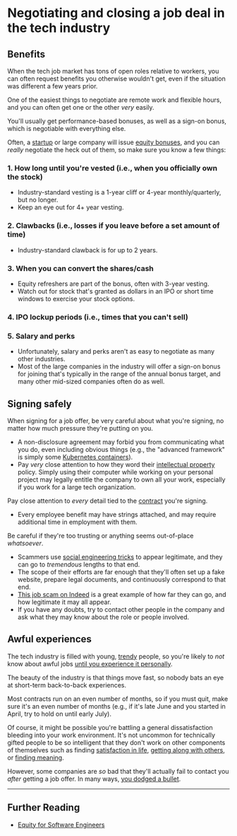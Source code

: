 
# Negotiating and closing a job deal in the tech industry

## Benefits

When the tech job market has tons of open roles relative to workers, you can often request benefits you otherwise wouldn't get, even if the situation was different a few years prior.

One of the easiest things to negotiate are remote work and flexible hours, and you can often get one or the other *very* easily.

You'll usually get performance-based bonuses, as well as a sign-on bonus, which is negotiable with everything else.

Often, a [startup](entrepreneur-1_why.md) or large company will issue [equity bonuses](money-investing.md), and you can *really* negotiate the heck out of them, so make sure you know a few things:

### 1. How long until you're vested (i.e., when you officially own the stock)

- Industry-standard vesting is a 1-year cliff or 4-year monthly/quarterly, but no longer.
- Keep an eye out for 4+ year vesting.

### 2. Clawbacks (i.e., losses if you leave before a set amount of time)

- Industry-standard clawback is for up to 2 years.

### 3. When you can convert the shares/cash

- Equity refreshers are part of the bonus, often with 3-year vesting.
- Watch out for stock that's granted as dollars in an IPO or short time windows to exercise your stock options.

### 4. IPO lockup periods (i.e., times that you can't sell)

### 5. Salary and perks

- Unfortunately, salary and perks aren't as easy to negotiate as many other industries.
- Most of the large companies in the industry will offer a sign-on bonus for joining that's typically in the range of the annual bonus target, and many other mid-sized companies often do as well.

## Signing safely

When signing for a job offer, be very careful about what you're signing, no matter how much pressure they're putting on you.

- A non-disclosure agreement may forbid you from communicating what you do, even including obvious things (e.g., the "advanced framework" is simply some [Kubernetes containers](computers-distsys-vm.md)).
- Pay *very* close attention to how they word their [intellectual property](legal-ip.md) policy. Simply using their computer while working on your personal project may legally entitle the company to own all your work, especially if you work for a large tech organization.

Pay close attention to *every* detail tied to the [contract](people-contracts.md) you're signing.

- Every employee benefit may have strings attached, and may require additional time in employment with them.

Be careful if they're too trusting or anything seems out-of-place *whatsoever*.

- Scammers use [social engineering tricks](social-engineering.md) to appear legitimate, and they can go to *tremendous* lengths to that end.
- The scope of their efforts are far enough that they'll often set up a fake website, prepare legal documents, and continuously correspond to that end.
- [This job scam on Indeed](https://indeedjobscam.pages.dev/) is a great example of how far they can go, and how legitimate it may all appear.
- If you have any doubts, try to contact other people in the company and ask what they may know about the role or people involved.

## Awful experiences

The tech industry is filled with young, [trendy](trends.md) people, so you're likely to *not* know about awful jobs [until you experience it personally](jobs-suck-cs.md).

The beauty of the industry is that things move fast, so nobody bats an eye at short-term back-to-back experiences.

Most contracts run on an even number of months, so if you must quit, make sure it's an even number of months (e.g., if it's late June and you started in April, try to hold on until early July).

Of course, it might be possible you're battling a general dissatisfaction bleeding into your work environment. It's not uncommon for technically gifted people to be so intelligent that they don't work on other components of themselves such as finding [satisfaction in life](happiness.md), [getting along with others](people-4_friends.md), or [finding meaning](meaning.md).

However, some companies are *so* bad that they'll actually fail to contact you *after* getting a job offer. In many ways, [you dodged a bullet](jobs-suck-cs.md).

---

## Further Reading

- [Equity for Software Engineers](https://blog.pragmaticengineer.com/equity-for-software-engineers/)
